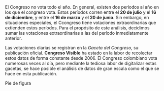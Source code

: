 ﻿El Congreso no vota todo el año. En general, existen dos períodos al año en los que el congreso vota. Estos períodos corren entre el **20 de julio** y el **16 de diciembre**, y entre el **16 de marzo** y el **20 de junio**. Sin embargo, en situaciones especiales, el Ccongreso tiene votaciones extraordinarias que extienden estos períodos. Para el propósito de este análisis, decidimos sumar las votaciones extraordinarias a las del período  inmediatamente anterior.

Las votaciones diarias se registran en la *Gaceta del Congreso*, su publicación oficial. **Congreso Visible** ha estado en la labor de recolectar estos datos de forma constante desde 2006. El Congreso colombiano vota numerosas veces al día, pero mediante la tediosa labor de digitalizar estas gacetas, se hace posible el análisis de datos de gran escala como el que se hace en esta publicación.

Pie de figura
<!--stackedit_data:
eyJkaXNjdXNzaW9ucyI6eyJlTnQ4WXBPdEQyZ0JRamtQIjp7In
N0YXJ0IjoxNiwiZW5kIjoyMCwidGV4dCI6InZvdGEifSwiOElR
cGs4Wlp0ZmwzRTZDTiI6eyJzdGFydCI6ODY1LCJlbmQiOjg3OC
widGV4dCI6IlBpZSBkZSBmaWd1cmEifX0sImNvbW1lbnRzIjp7
InpkZlhSdVBOVTljOW8zQUciOnsiZGlzY3Vzc2lvbklkIjoiZU
50OFlwT3REMmdCUWprUCIsInN1YiI6ImdoOjQ1MjIxNTg0Iiwi
dGV4dCI6IkVudGllbmRvIHF1ZSBzZSB1c2Egdm90YXIgY29tby
BzaW7Ds25pbW8gZGUgc2VzaW9uYXIgeSBxdWUgZXN0byBlcyB1
biBsZW5ndWFqZSBtw6FzIGNvbG9xdWlhbCB5IG3DoXMgY2xhcm
8gcGFyYSBsYSBnZW50ZS4gUGVybyBhIG3DrSBtZSBzdWVuYSB1
biBwb2NvIHJhcm/igKYiLCJjcmVhdGVkIjoxNTQzNjE5NTMzNz
Q5fSwiRnkyVmNLSGIzaExrc2ZwRSI6eyJkaXNjdXNzaW9uSWQi
OiI4SVFwazhaWnRmbDNFNkNOIiwic3ViIjoiZ2g6NDUyMjE1OD
QiLCJ0ZXh0IjoiRWRpdGFyIGVsIHBpZSBkZSBsYSBmaWd1cmE6
IFwiRWplbXBsbyBkZSB1bmEgR2FjZXRhXCIiLCJjcmVhdGVkIj
oxNTQzNjE5NjAwOTMyfX0sImhpc3RvcnkiOlstNDE0MDA4ODk0
LC0yMDg1MDM5MjYxLC05MzUzMDAzOTMsLTE4Njg2MjAzNzJdfQ
==
-->